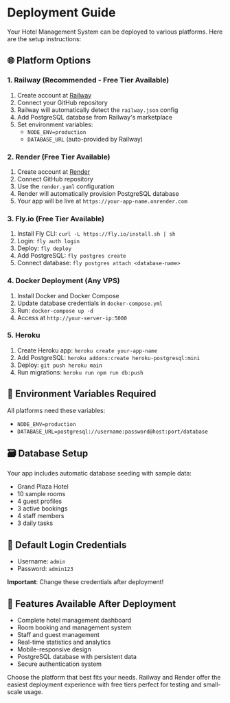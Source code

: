 # Deployment Guide

Your Hotel Management System can be deployed to various platforms. Here are the setup instructions:

## 🌐 Platform Options

### 1. Railway (Recommended - Free Tier Available)
1. Create account at [Railway](https://railway.app)
2. Connect your GitHub repository
3. Railway will automatically detect the `railway.json` config
4. Add PostgreSQL database from Railway's marketplace
5. Set environment variables:
   - `NODE_ENV=production`
   - `DATABASE_URL` (auto-provided by Railway)

### 2. Render (Free Tier Available)
1. Create account at [Render](https://render.com)
2. Connect GitHub repository
3. Use the `render.yaml` configuration
4. Render will automatically provision PostgreSQL database
5. Your app will be live at `https://your-app-name.onrender.com`

### 3. Fly.io (Free Tier Available)
1. Install Fly CLI: `curl -L https://fly.io/install.sh | sh`
2. Login: `fly auth login`
3. Deploy: `fly deploy`
4. Add PostgreSQL: `fly postgres create`
5. Connect database: `fly postgres attach <database-name>`

### 4. Docker Deployment (Any VPS)
1. Install Docker and Docker Compose
2. Update database credentials in `docker-compose.yml`
3. Run: `docker-compose up -d`
4. Access at `http://your-server-ip:5000`

### 5. Heroku
1. Create Heroku app: `heroku create your-app-name`
2. Add PostgreSQL: `heroku addons:create heroku-postgresql:mini`
3. Deploy: `git push heroku main`
4. Run migrations: `heroku run npm run db:push`

## 🔧 Environment Variables Required

All platforms need these variables:
- `NODE_ENV=production`
- `DATABASE_URL=postgresql://username:password@host:port/database`

## 🗃️ Database Setup

Your app includes automatic database seeding with sample data:
- Grand Plaza Hotel
- 10 sample rooms
- 4 guest profiles
- 3 active bookings
- 4 staff members
- 3 daily tasks

## 🔐 Default Login Credentials

- Username: `admin`
- Password: `admin123`

**Important**: Change these credentials after deployment!

## 📱 Features Available After Deployment

- Complete hotel management dashboard
- Room booking and management system
- Staff and guest management
- Real-time statistics and analytics
- Mobile-responsive design
- PostgreSQL database with persistent data
- Secure authentication system

Choose the platform that best fits your needs. Railway and Render offer the easiest deployment experience with free tiers perfect for testing and small-scale usage.